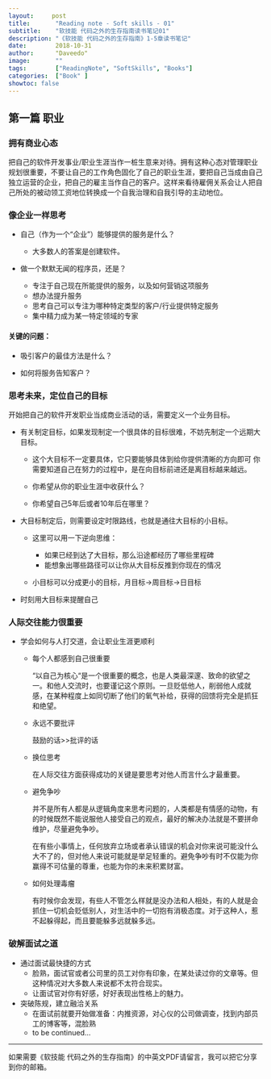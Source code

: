 ```yaml
---
layout:     post
title:       "Reading note - Soft skills - 01"
subtitle:    "软技能 代码之外的生存指南读书笔记01"
description: "《软技能 代码之外的生存指南》1-5章读书笔记"
date:        2018-10-31
author:      "Daveedo"
image:       ""
tags:        ["ReadingNote", "SoftSkills", "Books"]
categories:  ["Book" ]
showtoc: false
---
```


## 第一篇 职业

### 拥有商业心态

把自己的软件开发事业/职业生涯当作一桩生意来对待。拥有这种心态对管理职业规划很重要，不要让自己的工作角色固化了自己的职业生涯，要把自己当成由自己独立运营的企业，把自己的雇主当作自己的客户。这样来看待雇佣关系会让人把自己所处的被动领工资地位转换成一个自我治理和自我引导的主动地位。

### 像企业一样思考

* 自己（作为一个“企业”）能够提供的服务是什么？
	* 大多数人的答案是创建软件。
	
* 做一个默默无闻的程序员，还是？
	* 专注于自己现在所能提供的服务，以及如何营销这项服务
	* 想办法提升服务
	* 思考自己可以专注为哪种特定类型的客户/行业提供特定服务
	* 集中精力成为某一特定领域的专家
	
#### 关键的问题：

* 吸引客户的最佳方法是什么？

* 如何将服务告知客户？


### 思考未来，定位自己的目标

开始把自己的软件开发职业当成商业活动的话，需要定义一个业务目标。

* 有关制定目标，如果发现制定一个很具体的目标很难，不妨先制定一个远期大目标。

	* 这个大目标不一定要具体，它只要能够具体到给你提供清晰的方向即可
		你需要知道自己在努力的过程中，是在向目标前进还是离目标越来越远。
		
	* 你希望从你的职业生涯中收获什么？
	
	* 你希望自己5年后或者10年后在哪里？
	
* 大目标制定后，则需要设定时限路线，也就是通往大目标的小目标。

	* 这里可以用一下逆向思维：
		* 如果已经到达了大目标，那么沿途都经历了哪些里程碑
		* 能想象出哪些路径可以让你从大目标反推到你现在的情况
		
	* 小目标可以分成更小的目标，月目标->周目标->日目标
	

* 时刻用大目标来提醒自己


### 人际交往能力很重要

* 学会如何与人打交道，会让职业生涯更顺利

  * 每个人都感到自己很重要

    “以自己为核心“是一个很重要的概念，也是人类最深邃、致命的欲望之一。和他人交流时，也要谨记这个原则。一旦贬低他人，削弱他人成就感，在某种程度上如同切断了他们的氧气补给，获得的回馈将完全是抓狂和绝望。

  * 永远不要批评

    鼓励的话>>批评的话

  * 换位思考

    在人际交往方面获得成功的关键是要思考对他人而言什么才最重要。

  * 避免争吵

    并不是所有人都是从逻辑角度来思考问题的，人类都是有情感的动物，有的时候既然不能说服他人接受自己的观点，最好的解决办法就是不要拼命维护，尽量避免争吵。

    在有些小事情上，任何放弃立场或者承认错误的机会对你来说可能没什么大不了的，但对他人来说可能就是举足轻重的。避免争吵有时不仅能为你赢得不可估量的尊重，也能为你的未来积累财富。

  * 如何处理毒瘤

    有时候你会发现，有些人不管怎么样就是没办法和人相处，有的人就是会抓住一切机会贬低别人，对生活中的一切抱有消极态度。对于这种人，惹不起躲得起，而且要能躲多远就躲多远。

### 破解面试之道

* 通过面试最快捷的方式
  * 脸熟，面试官或者公司里的员工对你有印象，在某处读过你的文章等。但这种情况对大多数人来说都不太符合现实。
  * 让面试官对你有好感，好好表现出性格上的魅力。
* 突破陈规，建立融洽关系
  * 在面试前就要开始做准备：内推资源，对心仪的公司做调查，找到内部员工的博客等，混脸熟
  * to be continued...

***

如果需要《软技能 代码之外的生存指南》的中英文PDF请留言，我可以把它分享到你的邮箱。